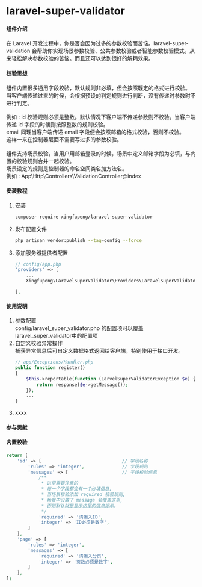 # laravel-super-validator

#### 组件介绍
在 Laravel 开发过程中，你是否会因为过多的参数校验而苦恼。laravel-super-validation 会帮助你实现场景参数校验、公共参数校验或者智能参数校验模式。从来轻松解决参数校验的苦恼。而且还可以达到很好的解耦效果。

#### 校验思想
组件内置很多通用字段校验，默认规则非必填，但会按照既定的格式进行校验。<br />
当客户端传递过来的时候，会根据预设的判定规则进行判断，没有传递时参数时不进行判定。<br /><br />
例如 : id 校验规则必须是整数。默认情况下客户端不传递参数则不校验。当客户端传递 id 字段的时候则按照整数的规则校验。<br />
      email 同理当客户端传递 email 字段便会按照邮箱的格式校验，否则不校验。<br />
这样一来在控制器层面不需要写过多的参数校验。<br /><br />
组件支持场景校验，当用户用邮箱登录的时候，场景中定义邮箱字段为必填，与内置的校验规则合并一起校验。<br />
场景设定的规则是控制器的命名空间类名加方法名。<br />
例如 : App\Http\Controllers\ValidationController@index<br />


#### 安装教程

1.  安装
    ```sh
    composer require xingfupeng/laravel-super-validator
    ```
2.  发布配置文件
    ```sh
    php artisan vendor:publish --tag=config --force
    ```
3.  添加服务器提供者配置
    ```php
    // config/app.php
    'providers' => [
        ...
        Xingfupeng\LaravelSuperValidator\Providers\LaravelSuperValidatorProvider::class,

    ],
    ```


#### 使用说明

1.  参数配置<br />
    config/laravel_super_validator.php 的配置项可以覆盖 laravel_super_validator中的配置项
2.  自定义校验异常操作<br />
    捕获异常信息后可自定义数据格式返回给客户端，特别使用于接口开发。
    ```php
    // app/Exceptions/Handler.php
    public function register()
    {
        $this->reportable(function (LarvelSuperValidatorException $e) {
            return response($e->getMessage());
        });
        ...
    }
    ```
3.  xxxx

#### 参与贡献


#### 内置校验
```php
return [
    'id' => [                              // 字段名称
        'rules' => 'integer',              // 字段规则
        'messages' => [                    // 字段校验信息
            /**
             * 这里需要注意的
             * 每一个字段都会有一个必填信息,
             * 当场景校验添加 required 校验规则,
             * 场景中设置了 message 会覆盖这里, 
             * 否则默认就是显示这里的信息提示。
             */ 
            'required' => '请输入ID',       
            'integer' => 'ID必须是数字',
        ]
    ],
    'page' => [
        'rules' => 'integer',
        'messages' => [
            'required' => '请输入分页',
            'integer' => '页数必须是数字',
        ]
    ],
];
```